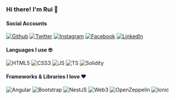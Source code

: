 ### Hi there! I'm Rui 👋



#### Social Accounts

[![Github](https://img.shields.io/badge/GitHub-100000?style=for-the-badge&logo=github&logoColor=white)](https://github.com/ruiluntran)
[![Twitter](https://img.shields.io/badge/Twitter-1DA1F2?style=for-the-badge&logo=twitter&logoColor=white)](https://twitter.com/ruiluntran)
[![Instagram](https://img.shields.io/badge/Instagram-E4405F?style=for-the-badge&logo=instagram&logoColor=white)](https://www.instagram.com/ruiluntran)
[![Facebook](https://img.shields.io/badge/Facebook-1877F2?style=for-the-badge&logo=facebook&logoColor=white)](https://facebook.com/ruiluntran)
[![LinkedIn](https://img.shields.io/badge/LinkedIn-0077B5?style=for-the-badge&logo=linkedin&logoColor=white)](https://linkedin.com/in/ruiluntran)




#### Languages I use 🤓

![HTML5](https://img.shields.io/badge/HTML5-E34F26?style=for-the-badge&logo=html5&logoColor=white)
![CSS3](https://img.shields.io/badge/CSS3-1572B6?style=for-the-badge&logo=css3&logoColor=white)
![JS](https://img.shields.io/badge/JavaScript-323330?style=for-the-badge&logo=javascript&logoColor=F7DF1E)
![TS](https://img.shields.io/badge/TypeScript-007ACC?style=for-the-badge&logo=typescript&logoColor=white)
![Solidity](https://img.shields.io/badge/Solidity-e6e6e6?style=for-the-badge&logo=solidity&logoColor=black)





#### Frameworks & Libraries I love ❤️

![Angular](https://img.shields.io/badge/Angular-DD0031?style=for-the-badge&logo=angular&logoColor=white)
![Bootstrap](https://img.shields.io/badge/Bootstrap-563D7C?style=for-the-badge&logo=bootstrap&logoColor=white)
![NestJS](https://img.shields.io/badge/nestjs-E0234E?style=for-the-badge&logo=nestjs&logoColor=white)
![Web3](https://img.shields.io/badge/web3.js-F16822?style=for-the-badge&logo=web3.js&logoColor=white)
![OpenZeppelin](https://img.shields.io/badge/OpenZeppelin-4E5EE4?logo=OpenZeppelin&logoColor=fff&style=for-the-badge)
![Ionic](https://img.shields.io/badge/Ionic-3880FF?style=for-the-badge&logo=ionic&logoColor=white)
